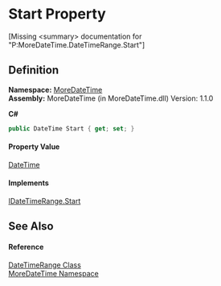 # Start Property


\[Missing &lt;summary&gt; documentation for "P:MoreDateTime.DateTimeRange.Start"\]



## Definition
**Namespace:** <a href="a0cf3e49-c538-3a00-719c-0d43250a2ae2">MoreDateTime</a>  
**Assembly:** MoreDateTime (in MoreDateTime.dll) Version: 1.1.0

**C#**
``` C#
public DateTime Start { get; set; }
```



#### Property Value
<a href="https://learn.microsoft.com/dotnet/api/system.datetime" target="_blank" rel="noopener noreferrer">DateTime</a>

#### Implements
<a href="c313abef-2c2f-9312-596a-4a251ba8f422">IDateTimeRange.Start</a>  


## See Also


#### Reference
<a href="ab495a3c-d3f6-4c26-ff93-9f59beb7ed86">DateTimeRange Class</a>  
<a href="a0cf3e49-c538-3a00-719c-0d43250a2ae2">MoreDateTime Namespace</a>  

